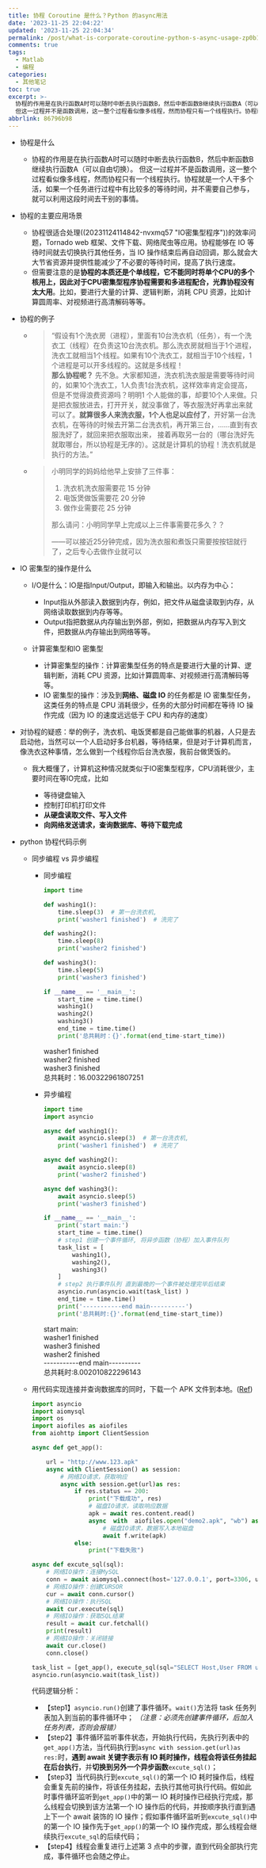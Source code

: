 ```yaml
---
title: 协程 Coroutine 是什么？Python 的async用法
date: '2023-11-25 22:04:22'
updated: '2023-11-25 22:04:34'
permalink: /post/what-is-corporate-coroutine-python-s-async-usage-zp0b11.html
comments: true
tags:
  - Matlab
  - 编程
categories:
  - 其他笔记
toc: true
excerpt: >-
  协程的作用是在执行函数A时可以随时中断去执行函数B，然后中断函数B继续执行函数A（可以自由切换）。
  但这一过程并不是函数调用，这一整个过程看似像多线程，然而协程只有一个线程执行。协程就是一个人干多个活，如果一个任务进行过程中有比较多的等待时间，并不需要自己参与，就可以利用这段时间去干别的事情。
abbrlink: 86796b98
---
```




* 协程是什么

  * 协程的作用是在执行函数A时可以随时中断去执行函数B，然后中断函数B继续执行函数A（可以自由切换）。 但这一过程并不是函数调用，这一整个过程看似像多线程，然而协程只有一个线程执行。协程就是一个人干多个活，如果一个任务进行过程中有比较多的等待时间，并不需要自己参与，就可以利用这段时间去干别的事情。
* 协程的主要应用场景

  * 协程很适合处理((20231124114842-nvxmq57 "IO密集型程序"))的效率问题，Tornado web 框架、文件下载、网络爬虫等应用。协程能够在 IO 等待时间就去切换执行其他任务，当 IO 操作结束后再自动回调，那么就会大大节省资源并提供性能减少了不必要的等待时间，提高了执行速度。
  * 但需要注意的是<span style="font-weight: bold;" data-type="strong">协程的本质还是个单线程，它不能同时将单个CPU的多个核用上，因此对于CPU密集型程序协程需要和多进程配合，光靠协程没有太大用</span>。比如，要进行大量的计算、逻辑判断，消耗 CPU 资源，比如计算圆周率、对视频进行高清解码等等。
* 协程的例子

  * > “假设有1个洗衣房（进程），里面有10台洗衣机（任务），有一个洗衣工（线程）在负责这10台洗衣机。那么洗衣房就相当于1个进程，洗衣工就相当1个线程。如果有10个洗衣工，就相当于10个线程，1个进程是可以开多线程的。这就是多线程！  
    > <span style="font-weight: bold;" data-type="strong">那么协程呢？</span>  先不急。大家都知道，洗衣机洗衣服是需要等待时间的，如果10个洗衣工，1人负责1台洗衣机，这样效率肯定会提高，但是不觉得浪费资源吗？明明1 个人能做的事，却要10个人来做。只是把衣服放进去，打开开关，就没事做了，等衣服洗好再拿出来就可以了。<span style="font-weight: bold;" data-type="strong">就算很多人来洗衣服，1个人也足以应付了</span>，开好第一台洗衣机，在等待的时候去开第二台洗衣机，再开第三台，……直到有衣服洗好了，就回来把衣服取出来， 接着再取另一台的（哪台洗好先就取哪台，所以协程是无序的）。这就是计算机的协程！洗衣机就是执行的方法。”
    >
  * > 小明同学的妈妈给他早上安排了三件事：
    >
    > 1. 洗衣机洗衣服需要花 15 分钟
    > 2. 电饭煲做饭需要花 20 分钟
    > 3. 做作业需要花 25 分钟
    >
    > 那么请问：小明同学早上完成以上三件事需要花多久？？
    >
    > ——可以接近25分钟完成，因为洗衣服和煮饭只需要按按钮就行了，之后专心去做作业就可以
    >
* IO 密集型的操作是什么

  * I/O是什么：IO是指Input/Output，即输入和输出。以内存为中心：

    * Input指从外部读入数据到内存，例如，把文件从磁盘读取到内存，从网络读取数据到内存等等。
    * Output指把数据从内存输出到外部，例如，把数据从内存写入到文件，把数据从内存输出到网络等等。
  * 计算密集型和IO 密集型

    * 计算密集型的操作：计算密集型任务的特点是要进行大量的计算、逻辑判断，消耗 CPU 资源，比如计算圆周率、对视频进行高清解码等等。
    * IO 密集型的操作：涉及到<span style="font-weight: bold;" data-type="strong">网络、磁盘 IO </span> 的任务都是 IO 密集型任务，这类任务的特点是 CPU 消耗很少，任务的大部分时间都在等待 IO 操作完成（因为 IO 的速度远远低于 CPU 和内存的速度）
* 对协程的疑惑：举的例子，洗衣机、电饭煲都是自己能做事的机器，人只是去启动他，当然可以一个人启动好多台机器，等待结果，但是对于计算机而言，像洗衣这种事情，怎么做到一个线程你后台洗衣服，我前台做煲饭的。

  * 我大概懂了，计算机这种情况就类似于IO密集型程序，CPU消耗很少，主要时间在等IO完成，比如

    * 等待键盘输入
    * 控制打印机打印文件
    * <span style="font-weight: bold;" data-type="strong">从硬盘读取文件、写入文件</span>
    * <span style="font-weight: bold;" data-type="strong">向网络发送请求，查询数据库、等待下载完成</span>
* python 协程代码示例

  * 同步编程 vs 异步编程

    * 同步编程

      ```python
      import time

      def washing1():
          time.sleep(3)  # 第一台洗衣机,
          print('washer1 finished')  # 洗完了

      def washing2():
          time.sleep(8)
          print('washer2 finished')

      def washing3():
          time.sleep(5)
          print('washer3 finished')

      if __name__ == '__main__':
          start_time = time.time()
          washing1()
          washing2()
          washing3()
          end_time = time.time()
          print('总共耗时：{}'.format(end_time-start_time))
      ```

      washer1 finished  
      washer2 finished  
      washer3 finished  
      总共耗时：16.00322961807251
    * 异步编程

      ```python
      import time
      import asyncio

      async def washing1():
          await asyncio.sleep(3)  # 第一台洗衣机,
          print('washer1 finished')  # 洗完了

      async def washing2():
          await asyncio.sleep(8)
          print('washer2 finished')

      async def washing3():
          await asyncio.sleep(5)
          print('washer3 finished')

      if __name__ == '__main__':
          print('start main:')
          start_time = time.time()
          # step1 创建一个事件循环, 将异步函数（协程）加入事件队列
          task_list = [
              washing1(),
              washing2(),
              washing3()
          ]
          # step2 执行事件队列 直到最晚的一个事件被处理完毕后结束
          asyncio.run(asyncio.wait(task_list) )
          end_time = time.time()
          print('-----------end main----------')
          print('总共耗时:{}'.format(end_time-start_time))
      ```

      start main:  
      washer1 finished  
      washer3 finished  
      washer2 finished  
      -----------end main----------  
      总共耗时:8.002010822296143
  * 用代码实现连接并查询数据库的同时，下载一个 APK 文件到本地。([Ref](https://xie.infoq.cn/article/d92c1068b9e50b55cced54708))

    ```python
    import asyncio
    import aiomysql
    import os
    import aiofiles as aiofiles
    from aiohttp import ClientSession

    async def get_app():

        url = "http://www.123.apk"
        async with ClientSession() as session:
            # 网络IO请求，获取响应
            async with session.get(url)as res:
                if res.status == 200:
                    print("下载成功", res)
                    # 磁盘IO请求，读取响应数据
                    apk = await res.content.read()
                    async  with  aiofiles.open("demo2.apk", "wb") as f:
                        # 磁盘IO请求，数据写入本地磁盘
                        await f.write(apk)
                else:
                    print("下载失败")

    async def excute_sql(sql):
        # 网络IO操作：连接MySQL
        conn = await aiomysql.connect(host='127.0.0.1', port=3306, user='root', password='123', db='mysql', )
        # 网络IO操作：创建CURSOR
        cur = await conn.cursor()
        # 网络IO操作：执行SQL
        await cur.execute(sql)
        # 网络IO操作：获取SQL结果
        result = await cur.fetchall()
        print(result)
        # 网络IO操作：关闭链接
        await cur.close()
        conn.close()

    task_list = [get_app(), execute_sql(sql="SELECT Host,User FROM user")]
    asyncio.run(asyncio.wait(task_list))

    ```

    代码逻辑分析：

    * 【step1】`asyncio.run()`​创建了事件循环。`wait()`​方法将 task 任务列表加入到当前的事件循环中； *（注意：必须先创建事件循环，后加入任务列表，否则会报错）*
    * 【step2】事件循环监听事件状态，开始执行代码，先执行列表中的`get_app()`​方法，当代码执行到`async with session.get(url)as res:`​时，<span style="font-weight: bold;" data-type="strong">遇到 await 关键字表示有 IO 耗时操作，线程会将该任务挂起在后台执行</span>，并<span style="font-weight: bold;" data-type="strong">切换到另外一个异步函数</span>​`excute_sql()`​；
    * 【step3】当代码执行到`excute_sql()`​的第一个 IO 耗时操作后，线程会重复先前的操作，将该任务挂起，去执行其他可执行代码。假如此时事件循环监听到`get_app()`​中的第一 IO 耗时操作已经执行完成，那么线程会切换到该方法第一个 IO 操作后的代码，并按顺序执行直到遇上下一个 await 装饰的 IO 操作；假如事件循环监听到`excute_sql()`​中的第一个 IO 操作先于`get_app()`​的第一个 IO 操作完成，那么线程会继续执行`excute_sql`​的后续代码；
    * 【step4】线程会重复进行上述第 3 点中的步骤，直到代码全部执行完成，事件循环也会随之停止。

‍

‍

‍
